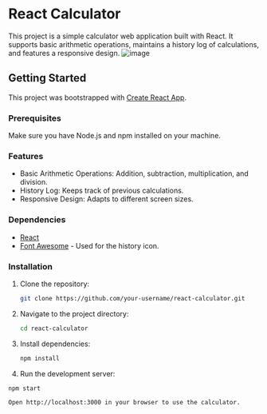 # React Calculator

This project is a simple calculator web application built with React. It supports basic arithmetic operations, maintains a history log of calculations, and features a responsive design.
![image](https://github.com/gauravmittal54/React-Calculator/assets/61792468/1b2c9605-a558-4ae0-8f0b-23cbc599b1c3)


## Getting Started

This project was bootstrapped with [Create React App](https://github.com/facebook/create-react-app).

### Prerequisites

Make sure you have Node.js and npm installed on your machine.

### Features

- Basic Arithmetic Operations: Addition, subtraction, multiplication, and division.
- History Log: Keeps track of previous calculations.
- Responsive Design: Adapts to different screen sizes.

### Dependencies
- [React](https://react.dev/)
- [Font Awesome](https://fontawesome.com/) - Used for the history icon.

### Installation

1. Clone the repository:

    ```bash
    git clone https://github.com/your-username/react-calculator.git
    ```

2. Navigate to the project directory:

    ```bash
    cd react-calculator
    ```

3. Install dependencies:

    ```bash
    npm install
    ```

4. Run the development server:

```bash
npm start

Open http://localhost:3000 in your browser to use the calculator.



